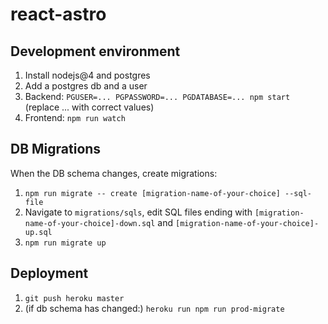 # react-astro

## Development environment

1. Install nodejs@4 and postgres
2. Add a postgres db and a user
3. Backend: `PGUSER=... PGPASSWORD=... PGDATABASE=... npm start` (replace ... with correct values)
4. Frontend: `npm run watch`

## DB Migrations

When the DB schema changes, create migrations:

1. `npm run migrate -- create [migration-name-of-your-choice] --sql-file`
2. Navigate to `migrations/sqls`, edit SQL files ending with `[migration-name-of-your-choice]-down.sql` and `[migration-name-of-your-choice]-up.sql`
3. `npm run migrate up`

## Deployment

1. `git push heroku master`
2. (if db schema has changed:) `heroku run npm run prod-migrate`

